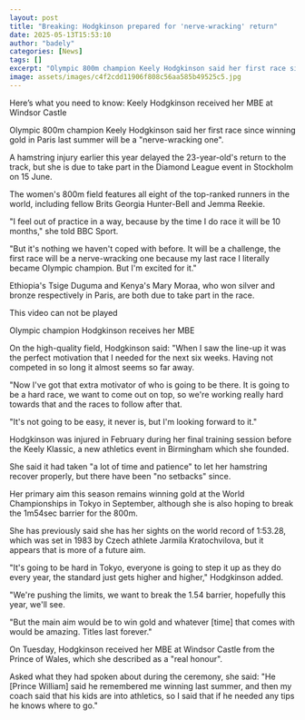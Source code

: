```yaml
---
layout: post
title: "Breaking: Hodgkinson prepared for 'nerve-wracking' return"
date: 2025-05-13T15:53:10
author: "badely"
categories: [News]
tags: []
excerpt: "Olympic 800m champion Keely Hodgkinson said her first race since winning gold in Paris last summer will be a 'nerve-wracking one'."
image: assets/images/c4f2cdd11906f808c56aa585b49525c5.jpg
---
```


Here’s what you need to know: Keely Hodgkinson received her MBE at Windsor Castle 

Olympic 800m champion Keely Hodgkinson said her first race since winning gold in Paris last summer will be a "nerve-wracking one".

A hamstring injury earlier this year delayed the 23-year-old's return to the track, but she is due to take part in the Diamond League event in Stockholm on 15 June.

The women's 800m field features all eight of the top-ranked runners in the world, including fellow Brits Georgia Hunter-Bell and Jemma Reekie.

"I feel out of practice in a way, because by the time I do race it will be 10 months," she told BBC Sport.

"But it's nothing we haven't coped with before. It will be a challenge, the first race will be a nerve-wracking one because my last race I literally became Olympic champion. But I'm excited for it."

Ethiopia's Tsige Duguma and Kenya's Mary Moraa, who won silver and bronze respectively in Paris, are both due to take part in the race.

This video can not be played

Olympic champion Hodgkinson receives her MBE

On the high-quality field, Hodgkinson said: "When I saw the line-up it was the perfect motivation that I needed for the next six weeks. Having not competed in so long it almost seems so far away.

"Now I've got that extra motivator of who is going to be there. It is going to be a hard race, we want to come out on top, so we're working really hard towards that and the races to follow after that. 

"It's not going to be easy, it never is, but I'm looking forward to it."

Hodgkinson was injured in February during her final training session before the Keely Klassic, a new athletics event in Birmingham which she founded.

She said it had taken "a lot of time and patience" to let her hamstring recover properly, but there have been "no setbacks" since.

Her primary aim this season remains winning gold at the World Championships in Tokyo in September, although she is also hoping to break the 1m54sec barrier for the 800m.

She has previously said she has her sights on the world record of 1:53.28, which was set in 1983 by Czech athlete Jarmila Kratochvilova, but it appears that is more of a future aim.

"It's going to be hard in Tokyo, everyone is going to step it up as they do every year, the standard just gets higher and higher," Hodgkinson added.

"We're pushing the limits, we want to break the 1.54 barrier, hopefully this year, we'll see.

"But the main aim would be to win gold and whatever [time] that comes with would be amazing. Titles last forever."

On Tuesday, Hodgkinson received her MBE at Windsor Castle from the Prince of Wales, which she described as a "real honour".

Asked what they had spoken about during the ceremony, she said: "He [Prince William] said he remembered me winning last summer, and then my coach said that his kids are into athletics, so I said that if he needed any tips he knows where to go."

